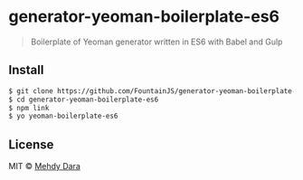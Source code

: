 # generator-yeoman-boilerplate-es6
> Boilerplate of Yeoman generator written in ES6 with Babel and Gulp

## Install

```sh
$ git clone https://github.com/FountainJS/generator-yeoman-boilerplate-es6.git
$ cd generator-yeoman-boilerplate-es6
$ npm link
$ yo yeoman-boilerplate-es6
```
## License

MIT © [Mehdy Dara](https://github.com/zckrs)


[npm-image]: https://badge.fury.io/js/generator-fountain-gulpfile.svg
[npm-url]: https://npmjs.org/package/generator-fountain-gulpfile
[travis-image]: https://travis-ci.org/fountainjs/generator-fountain-gulpfile.svg?branch=master
[travis-url]: https://travis-ci.org/fountainjs/generator-fountain-gulpfile
[daviddm-image]: https://david-dm.org/fountainjs/generator-fountain-gulpfile.svg?theme=shields.io
[daviddm-url]: https://david-dm.org/fountainjs/generator-fountain-gulpfile
[coveralls-image]: https://coveralls.io/repos/fountainjs/generator-fountain-gulpfile/badge.svg
[coveralls-url]: https://coveralls.io/r/fountainjs/generator-fountain-gulpfile
